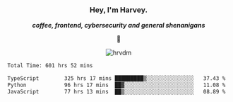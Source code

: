 <div align="center">
    <h3> Hey, I'm Harvey.</h3>
    <p><i><b>coffee, frontend, cybersecurity and general shenanigans</b></i></p>
    <p>👻</p>
</div>

<p align="center">  <img src="https://komarev.com/ghpvc/?username=hrvdm&label=Views&color=252733&style=for-the-badge" alt="hrvdm" /> </p>

<!--START_SECTION:waka-->

```txt
Total Time: 601 hrs 52 mins

TypeScript        325 hrs 17 mins █████████▒░░░░░░░░░░░░░░░   37.43 %
Python            96 hrs 17 mins  ██▓░░░░░░░░░░░░░░░░░░░░░░   11.08 %
JavaScript        77 hrs 13 mins  ██▒░░░░░░░░░░░░░░░░░░░░░░   08.89 %
```

<!--END_SECTION:waka-->
